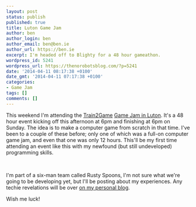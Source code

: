 ```yaml
---
layout: post
status: publish
published: true
title: Luton Game Jam
author: ben
author_login: ben
author_email: ben@ben.ie
author_url: https://ben.ie
excerpt: I'm headed off to Blighty for a 48 hour gameathon.
wordpress_id: 5241
wordpress_url: https://thenorobotsblog.com/?p=5241
date: '2014-04-11 08:17:38 +0100'
date_gmt: '2014-04-11 07:17:38 +0100'
categories:
- Game Jam
tags: []
comments: []
---
```

<p>This weekend I&#39;m attending the <a href="https://www.train2game.com/">Train2Game</a> <a href="https://www.bbc.com/news/technology-19622596">Game Jam in Luton</a>. It&#39;s a 48 hour event kicking off this afternoon at 6pm and finishing at 6pm on Sunday. The idea is to make a computer game from scratch in that time. I&#39;ve been to a couple of these before; only one of which was a full-on computer game jam, and even that one was only 12 hours. This&#39;ll be my first time attending an event like this with my newfound (but still undeveloped) programming skills.
<p><br>
<p>I&#39;m part of a six-man team called Rusty Spoons, I&#39;m not sure what we&#39;re going to be developing yet, but I&#39;ll be posting about my experiences. Any techie revelations will be over <a href="https://ben.ie/blog" target="_blank" title="">on my personal blog</a>.</p>
<p><span style="line-height: 1.3em;">Wish me luck!</span></p></p>
